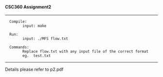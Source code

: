 
#### CSC360  Assignment2
----
      Compile:
            input: make
            
      Run:  
            input: ./MFS flow.txt
            
      Commands:
            Replace flow.txt with any input file of the correct format
            eg.  test.txt

----
Details please refer to p2.pdf
